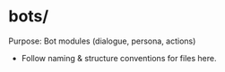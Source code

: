 # bots/

Purpose: Bot modules (dialogue, persona, actions)

- Follow naming & structure conventions for files here.
